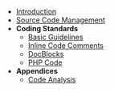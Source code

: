 - [Introduction](coding-standards/introduction.md)
- [Source Code Management](coding-standards/chapters/source-code-management.md)
- **Coding Standards**
    - [Basic Guidelines](coding-standards/chapters/basic-guidelines.md)
    - [Inline Code Comments](coding-standards/chapters/inline-comments.md)
    - [DocBlocks](coding-standards/chapters/docblocks.md)
    - [PHP Code](coding-standards/chapters/php.md)
- **Appendices**
    - [Code Analysis](appendices/analysis.md)
